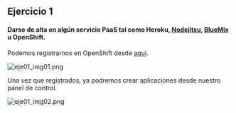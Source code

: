 ## Ejercicio 1

#### Darse de alta en algún servicio PaaS tal como Heroku, [Nodejitsu](https://www.nodejitsu.com/), [BlueMix](https://console.ng.bluemix.net/) u OpenShift.

Podemos registrarnos en OpenShift desde [aquí](https://www.openshift.com/app/account/new).

![eje01_img01.png](https://dl.dropboxusercontent.com/s/x2349vndwfuixhe/eje01_img01.png)

Una vez que registrados, ya podremos crear aplicaciones desde nuestro panel de control.

![eje01_img02.png](https://dl.dropboxusercontent.com/s/ptet75lbdhyl2v5/eje01_img02.png)
